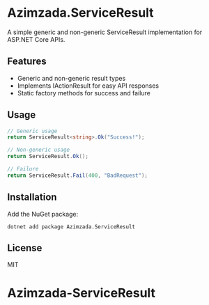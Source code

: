 # Azimzada.ServiceResult

A simple generic and non-generic ServiceResult implementation for ASP.NET Core APIs.

## Features
- Generic and non-generic result types
- Implements IActionResult for easy API responses
- Static factory methods for success and failure

## Usage
```csharp
// Generic usage
return ServiceResult<string>.Ok("Success!");

// Non-generic usage
return ServiceResult.Ok();

// Failure
return ServiceResult.Fail(400, "BadRequest");
```

## Installation
Add the NuGet package:
```
dotnet add package Azimzada.ServiceResult
```

## License
MIT
# Azimzada-ServiceResult
